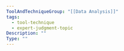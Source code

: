 ```yaml
---
ToolAndTechniqueGroup: "[[Data Analysis]]"
tags:
  - tool-technique
  - expert-judgment-topic
Description: ""
Type: ""
---
```


